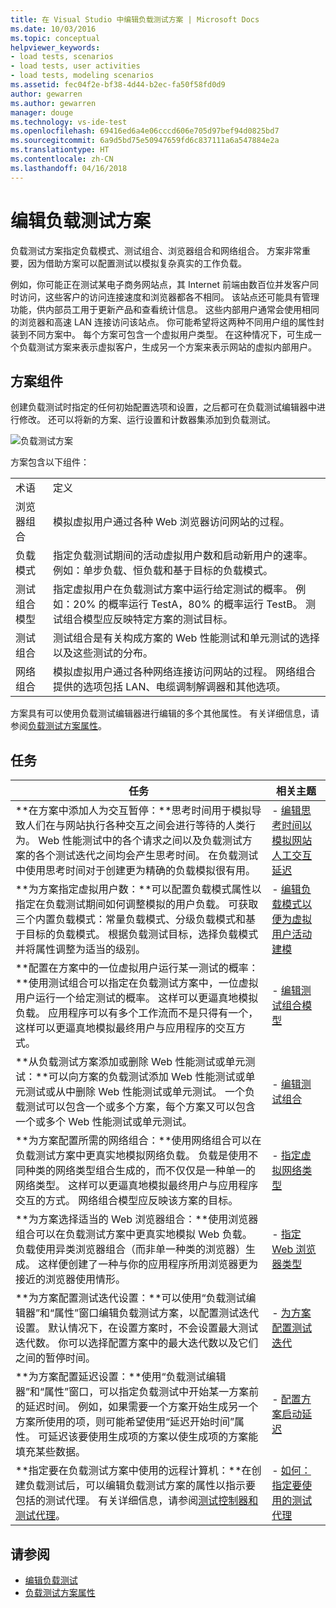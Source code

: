 ```yaml
---
title: 在 Visual Studio 中编辑负载测试方案 | Microsoft Docs
ms.date: 10/03/2016
ms.topic: conceptual
helpviewer_keywords:
- load tests, scenarios
- load tests, user activities
- load tests, modeling scenarios
ms.assetid: fec04f2e-bf38-4d44-b2ec-fa50f58fd0d9
author: gewarren
ms.author: gewarren
manager: douge
ms.technology: vs-ide-test
ms.openlocfilehash: 69416ed6a4e06cccd606e705d97bef94d0825bd7
ms.sourcegitcommit: 6a9d5bd75e50947659fd6c837111a6a547884e2a
ms.translationtype: HT
ms.contentlocale: zh-CN
ms.lasthandoff: 04/16/2018
---
```

# <a name="edit-load-test-scenarios"></a>编辑负载测试方案

负载测试方案指定负载模式、测试组合、浏览器组合和网络组合。 方案非常重要，因为借助方案可以配置测试以模拟复杂真实的工作负载。

例如，你可能正在测试某电子商务网站点，其 Internet 前端由数百位并发客户同时访问，这些客户的访问连接速度和浏览器都各不相同。 该站点还可能具有管理功能，供内部员工用于更新产品和查看统计信息。 这些内部用户通常会使用相同的浏览器和高速 LAN 连接访问该站点。 你可能希望将这两种不同用户组的属性封装到不同方案中。 每个方案可包含一个虚拟用户类型。 在这种情况下，可生成一个负载测试方案来表示虚拟客户，生成另一个方案来表示网站的虚拟内部用户。

## <a name="scenario-components"></a>方案组件

创建负载测试时指定的任何初始配置选项和设置，之后都可在负载测试编辑器中进行修改。 还可以将新的方案、运行设置和计数器集添加到负载测试。

![负载测试方案](../test/media/loadtesteditinscenarios.png)

方案包含以下组件：

|||
|-|-|
|术语|定义|
|浏览器组合|模拟虚拟用户通过各种 Web 浏览器访问网站的过程。|
|负载模式|指定负载测试期间的活动虚拟用户数和启动新用户的速率。 例如：单步负载、恒负载和基于目标的负载模式。|
|测试组合模型|指定虚拟用户在负载测试方案中运行给定测试的概率。 例如：20% 的概率运行 TestA，80% 的概率运行 TestB。 测试组合模型应反映特定方案的测试目标。|
|测试组合|测试组合是有关构成方案的 Web 性能测试和单元测试的选择以及这些测试的分布。|
|网络组合|模拟虚拟用户通过各种网络连接访问网站的过程。 网络组合提供的选项包括 LAN、电缆调制解调器和其他选项。|

方案具有可以使用负载测试编辑器进行编辑的多个其他属性。 有关详细信息，请参阅[负载测试方案属性](../test/load-test-scenario-properties.md)。

## <a name="tasks"></a>任务

|任务|相关主题|
|-----------|-----------------------|
|**在方案中添加人为交互暂停：**思考时间用于模拟导致人们在与网站执行各种交互之间会进行等待的人类行为。 Web 性能测试中的各个请求之间以及负载测试方案的各个测试迭代之间均会产生思考时间。 在负载测试中使用思考时间对于创建更为精确的负载模拟很有用。|-   [编辑思考时间以模拟网站人工交互延迟](../test/edit-think-times-in-load-test-scenarios.md)|
|**为方案指定虚拟用户数：**可以配置负载模式属性以指定在负载测试期间如何调整模拟的用户负载。 可获取三个内置负载模式：常量负载模式、分级负载模式和基于目标的负载模式。 根据负载测试目标，选择负载模式并将属性调整为适当的级别。|-   [编辑负载模式以便为虚拟用户活动建模](../test/edit-load-patterns-to-model-virtual-user-activities.md)|
|**配置在方案中的一位虚拟用户运行某一测试的概率：**使用测试组合可以指定在负载测试方案中，一位虚拟用户运行一个给定测试的概率。 这样可以更逼真地模拟负载。 应用程序可以有多个工作流而不是只得有一个，这样可以更逼真地模拟最终用户与应用程序的交互方式。|-   [编辑测试组合模型](../test/edit-test-mix-models-to-specify-the-probability-of-a-virtual-user-running-a-test.md)|
|**从负载测试方案添加或删除 Web 性能测试或单元测试：**可以向方案的负载测试添加 Web 性能测试或单元测试或从中删除 Web 性能测试或单元测试。 一个负载测试可以包含一个或多个方案，每个方案又可以包含一个或多个 Web 性能测试或单元测试。|-   [编辑测试组合](../test/edit-the-test-mix-to-specify-which-web-browsers-types-in-a-load-test-scenario.md)|
|**为方案配置所需的网络组合：**使用网络组合可以在负载测试方案中更真实地模拟网络负载。 负载是使用不同种类的网络类型组合生成的，而不仅仅是一种单一的网络类型。 这样可以更逼真地模拟最终用户与应用程序交互的方式。 网络组合模型应反映该方案的目标。|-   [指定虚拟网络类型](../test/specify-virtual-network-types-in-a-load-test-scenario.md)|
|**为方案选择适当的 Web 浏览器组合：**使用浏览器组合可以在负载测试方案中更真实地模拟 Web 负载。 负载使用异类浏览器组合（而非单一种类的浏览器）生成。 这样便创建了一种与你的应用程序所用浏览器更为接近的浏览器使用情形。|-   [指定 Web 浏览器类型](../test/edit-the-test-mix-to-specify-which-web-browsers-types-in-a-load-test-scenario.md)|
|**为方案配置测试迭代设置：**可以使用“负载测试编辑器”和“属性”窗口编辑负载测试方案，以配置测试迭代设置。 默认情况下，在设置方案时，不会设置最大测试迭代数。 你可以选择配置方案中的最大迭代数以及它们之间的暂停时间。|-   [为方案配置测试迭代](../test/configure-test-iterations-in-a-load-test-scenario.md)|
|**为方案配置延迟设置：**使用“负载测试编辑器”和“属性”窗口，可以指定负载测试中开始某一方案前的延迟时间。 例如，如果需要一个方案开始生成另一个方案所使用的项，则可能希望使用“延迟开始时间”属性。 可延迟该要使用生成项的方案以使生成项的方案能填充某些数据。|-   [配置方案启动延迟](../test/configure-scenario-start-delays.md)|
|**指定要在负载测试方案中使用的远程计算机：**在创建负载测试后，可以编辑负载测试方案的属性以指示要包括的测试代理。 有关详细信息，请参阅[测试控制器和测试代理](configure-test-agents-and-controllers-for-load-tests.md)。|-   [如何：指定要使用的测试代理](../test/how-to-specify-test-agents-to-use-in-load-test-scenarios.md)|

## <a name="see-also"></a>请参阅

- [编辑负载测试](../test/edit-load-tests.md)
- [负载测试方案属性](../test/load-test-scenario-properties.md)